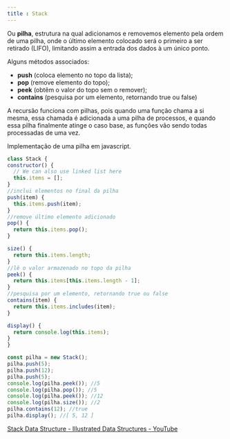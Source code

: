```yaml
---
title : Stack
---
```


Ou **pilha**, estrutura na qual adicionamos e removemos elemento pela ordem de uma pilha, onde o último elemento colocado será o primeiro a ser retirado (LIFO), limitando assim a entrada dos dados à um único ponto.

Alguns métodos associados:
- **push** (coloca elemento no topo da lista);
- **pop** (remove elemento do topo);
- **peek** (obtêm o valor do topo sem o remover);
- **contains** (pesquisa por um elemento, retornando true ou false)

A recursão funciona com pilhas, pois quando uma função chama a si mesma, essa chamada é adicionada a uma pilha de processos, e quando essa pilha finalmente atinge o caso base, as funções vão sendo todas processadas de uma vez.

Implementação de uma pilha em javascript.

```js
class Stack {
constructor() {
  // We can also use linked list here
  this.items = [];
}
//inclui elementos no final da pilha
push(item) {
  this.items.push(item);
}
//remove último elemento adicionado
pop() {
  return this.items.pop();
}

size() {
  return this.items.length;
}
//lê o valor armazenado no topo da pilha
peek() {
  return this.items[this.items.length - 1];
}
//pesquisa por um elemento, retornando true ou false
contains(item) {
  return this.items.includes(item);
}

display() {
  return console.log(this.items);
}
}

const pilha = new Stack();
pilha.push(5);
pilha.push(12);
pilha.push(5); 
console.log(pilha.peek()); //5
console.log(pilha.pop()); //5
console.log(pilha.peek()); //12
console.log(pilha.size()); //2
pilha.contains(12); //true
pilha.display(); //[ 5, 12 ]
```

[Stack Data Structure - Illustrated Data Structures - YouTube](https://www.youtube.com/watch?v=I5lq6sCuABE)